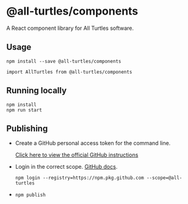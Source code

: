 # @all-turtles/components

A React component library for All Turtles software.

## Usage

```npm install --save @all-turtles/components```

```import AllTurtles from @all-turtles/components```

## Running locally


```
npm install
npm run start
```

## Publishing

- Create a GitHub personal access token for the command line.

  [Click here to view the official GitHub instructions](https://help.github.com/en/articles/creating-a-personal-access-token-for-the-command-line)

- Login in the correct scope. [GitHub docs](https://help.github.com/en/articles/configuring-npm-for-use-with-github-package-registry#authenticating-to-github-package-registry).

  ```npm login --registry=https://npm.pkg.github.com --scope=@all-turtles```

- ```npm publish```
